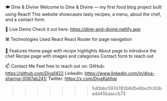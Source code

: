  🍽️ Dine & Divine
Welcome to Dine & Divine — my first food blog project built using React!
This website showcases tasty recipes, a menu, about the chef, and a contact form.


🚀 Live Demo
Check it out here:
https://dine-and-divine.netlify.app


🛠️ Technologies Used
React
React Router for page navigation


📂 Features
Home page with recipe highlights
About page to introduce the chef
Recipe page with images and categories
Contact form to reach out




📫 Contact Me
Feel free to reach out on:
GitHub: https://github.com/Diya1422
LinkedIn: https://www.linkedin.com/in/diya-sharma-0087ab241/
Twitter: https://x.com/DiyaKatihar

>>>>>>> 5d0bbc597d783b8d5e8be2fc93badd45baaccb73
